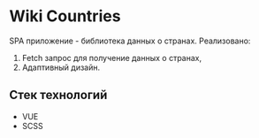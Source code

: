 # Wiki Countries

SPA приложение - библиотека данных о странах. Реализовано:

1. Fetch запрос для получение данных о странах,
2. Адаптивный дизайн.

## Стек технологий

- VUE
- SCSS
